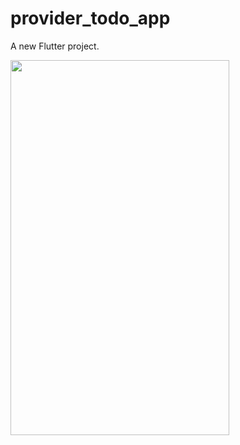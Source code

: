 # provider_todo_app

A new Flutter project.

<img src="https://user-images.githubusercontent.com/45129432/111322696-3cda3e80-867a-11eb-992a-310f0a9c4a93.jpeg" width="350px" height="600px">


